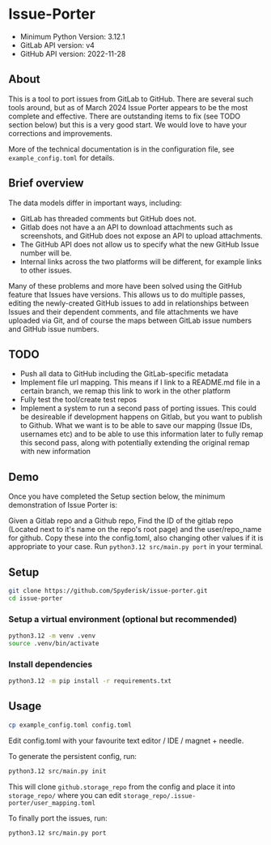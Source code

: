 # Issue-Porter

* Minimum Python Version: 3.12.1
* GitLab API version: v4
* GitHub API version: 2022-11-28

## About

This is a tool to port issues from GitLab to GitHub. There are several such tools around, but as of March 2024 Issue Porter appears to be the most complete and
effective. There are outstanding items to fix (see TODO section below) but this is a very good start. We would love to have your corrections and improvements.

More of the technical documentation is in the configuration file, see
`example_config.toml` for details.

## Brief overview

The data models differ in important ways, including:

* GitLab has threaded comments but GitHub does not. 
* Gitlab does not have a an API to download attachments such as screenshots, and GitHub does not expose an API to upload attachments.
* The GitHub API does not allow us to specify what the new GitHub Issue number will be.
* Internal links across the two platforms will be different, for example links to other issues.

Many of these problems and more have been solved using the GitHub feature that
Issues have versions. This allows us to do multiple passes, editing the
newly-created GitHub issues to add in relationships between Issues and their
dependent comments, and file attachments we have uploaded via Git, and of
course the maps between GitLab issue numbers and GitHub issue numbers.

## TODO

- Push all data to GitHub including the GitLab-specific metadata
- Implement file url mapping. This means if I link to a README.md file in a certain branch, we remap this link to work in the other platform
- Fully test the tool/create test repos
- Implement a system to run a second pass of porting issues. This could be desireable if development happens on Gitlab, but you want to publish to Github. What we want is to be able to save our mapping (Issue IDs, usernames etc) and to be able to use this information later to fully remap this second pass, along with potentially extending the original remap with new information

## Demo

Once you have completed the Setup section below, the minimum demonstration of Issue Porter is:

Given a Gitlab repo and a Github repo,
Find the ID of the gitlab repo (Located next to it's name on the repo's root page) and the user/repo_name for github.
Copy these into the config.toml, also changing other values if it is appropriate to your case.
Run `python3.12 src/main.py port` in your terminal.


## Setup

```bash
git clone https://github.com/Spyderisk/issue-porter.git
cd issue-porter
```

### Setup a virtual environment (optional but recommended)

```bash
python3.12 -m venv .venv
source .venv/bin/activate
```

### Install dependencies

```bash
python3.12 -m pip install -r requirements.txt
```

## Usage

```bash
cp example_config.toml config.toml
```

Edit config.toml with your favourite text editor / IDE / magnet + needle.

To generate the persistent config, run:

```bash
python3.12 src/main.py init
```

This will clone `github.storage_repo` from the config and place it into `storage_repo/` where you can edit `storage_repo/.issue-porter/user_mapping.toml`

To finally port the issues, run:

```bash
python3.12 src/main.py port
```
